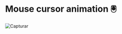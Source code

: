# Mouse cursor animation 🖲️
![Capturar](https://user-images.githubusercontent.com/94203956/158034364-5b84585c-1fb1-4988-80ea-7dbb70166f43.PNG)
